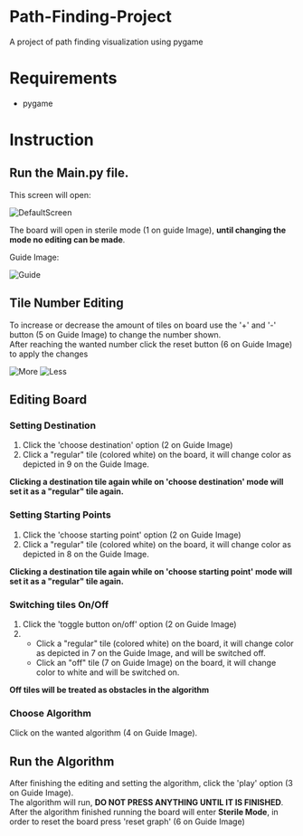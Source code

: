 # Path-Finding-Project
A project of path finding visualization using pygame

# Requirements
* pygame

# Instruction
## Run the Main.py file.
This screen will open:

![DefaultScreen](https://github.com/ItayHirschel/Path-Finding-Project/assets/105657158/f5763e14-0a84-4c7c-84a7-a238755d8d89)



The board will open in sterile mode (1 on guide Image), **until changing the mode no editing can be made**.

Guide Image:

![Guide](https://github.com/ItayHirschel/Path-Finding-Project/assets/105657158/62c9680f-beac-4d88-a55e-5af0943638e2)


## Tile Number Editing
To increase or decrease the amount of tiles on board use the '+' and '-' button (5 on Guide Image) to change the number shown.\
After reaching the wanted number click the reset button (6 on Guide Image) to apply the changes

![More](https://github.com/ItayHirschel/Path-Finding-Project/assets/105657158/dec99612-2e3c-4488-9d53-0fa8926ed3e8)
![Less](https://github.com/ItayHirschel/Path-Finding-Project/assets/105657158/7c37dc04-0042-4011-903b-2e470c630632)


## Editing Board

### Setting Destination
1. Click the 'choose destination' option (2 on Guide Image)
2. Click a "regular" tile (colored white) on the board, it will change color as depicted in 9 on the Guide Image.

**Clicking a destination tile again while on 'choose destination' mode will set it as a "regular" tile again.**

### Setting Starting Points
1. Click the 'choose starting point' option (2 on Guide Image)
2. Click a "regular" tile (colored white) on the board, it will change color as depicted in 8 on the Guide Image.

**Clicking a destination tile again while on 'choose starting point' mode will set it as a "regular" tile again.**

### Switching tiles On/Off
1. Click the 'toggle button on/off' option (2 on Guide Image)
2.  * Click a "regular" tile (colored white) on the board, it will change color as depicted in 7 on the Guide Image, and will be switched off.
    * Click an "off" tile (7 on Guide Image) on the board, it will change color to white and will be switched on.


**Off tiles will be treated as obstacles in the algorithm**

### Choose Algorithm
Click on the wanted algorithm (4 on Guide Image).

## Run the Algorithm
After finishing the editing and setting the algorithm, click the 'play' option (3 on Guide Image).\
The algorithm will run, **DO NOT PRESS ANYTHING UNTIL IT IS FINISHED**.\
After the algorithm finished running the board will enter **Sterile Mode**, in order to reset the board press 'reset graph' (6 on Guide Image)
